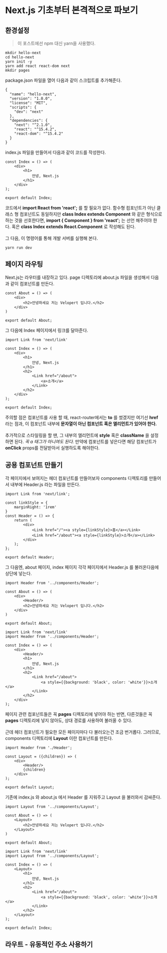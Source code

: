 # Next.js 기초부터 본격적으로 파보기
## 환경설정
> 이 포스트에선 npm 대신 yarn을 사용했다.
```
mkdir hello-next
cd hello-next
yarn init -y
yarn add react react-dom next
mkdir pages
```
package.json 파일을 열어 다음과 같이 스크립트를 추가해준다.
```
{
  "name": "hello-next",
  "version": "1.0.0",
  "license": "MIT",
  "scripts": {
    "dev": "next"
  },
  "dependencies": {
    "next": "^2.1.0",
    "react": "^15.4.2",
    "react-dom": "^15.4.2"
  }
}
```
index.js 파일을 만들어서 다음과 같이 코드를 작성한다.
```
const Index = () => (
    <div>
        <h1>
            안녕, Next.js
        </h1>
    </div>
);

export default Index;
```
코드에서 **import React from 'react';** 를 할 필요가 없다. 함수형 컴포넌트가 아닌 클래스 형 컴포넌트도 동일하지만 **class Index extends Component** 와 같은 형식으로 하는 것을 선호한다면, **import { Component } from 'react';** 는 선언 해주어야 한다. 혹은 **class Index extends React.Component** 로 작성해도 된다.<br><br>
그 다음, 이 명령어를 통해 개발 서버를 실행해 본다.
```
yarn run dev
```
## 페이지 라우팅
Next.js는 라우터를 내장하고 있다.
page 디렉토리에 about.js 파일을 생성해서 다음과 같이 컴포넌트를 만든다.
```
const About = () => (
    <div>
        <h2>안녕하세요 저는 Velopert 입니다.</h2>
    </div>
)

export default About;
```
그 다음에 Index 페이지에서 링크를 달아준다.
```
import Link from 'next/link'

const Index = () => (
    <div>
        <h1>
            안녕, Next.js
        </h1>
        <h2>
            <Link href="/about">
                <a>소개</a>
            </Link>
        </h2>
    </div>
);

export default Index;
```
주의할 점은 <Link> 컴포넌트를 사용 할 때, react-router에서는 **to** 를 썼겠지만 여기선 **href** 라는 점과, 이 컴포넌트 내부에 **문자열이 아닌 컴포넌트 혹은 엘리먼트가 있어야 한다.**<br><br>
추가적으로 스타일링을 할 땐, 그 내부의 엘리먼트에 **style** 혹은 **className** 을 설정하면 된다. *꼭 a 태그가 아니여도 된다.* 만약에 컴포넌트를 넣은다면 해당 컴포넌트가 **onClick** props를 전달받아서 실행하도록 해야한다.
## 공용 컴포넌트 만들기
  각 페이지에서 보여지는 헤더 컴포넌트를 만들어보자
  components 디렉토리를 만들어서 내부에 Header.js 라는 파일을 만든다.
```
import Link from 'next/link';

const linkStyle = {
    marginRight: '1rem'
}
const Header = () => {
    return (
        <div>
            <Link href="/"><a style={linkStyle}>홈</a></Link>
            <Link href="/about"><a style={linkStyle}>소개</a></Link>
        </div>
    );
};

export default Header;
```
그 다음엔, about 페이지, index 페이지 각각 페이지에서 Header.js 를 불러온다음에 상단에 넣는다.
```
import Header from '../components/Header';

const About = () => (
    <div>
        <Header/>
        <h2>안녕하세요 저는 Velopert 입니다.</h2>
    </div>
)

export default About;
```
```
import Link from 'next/link'
import Header from '../components/Header';

const Index = () => (
    <div>
        <Header/>
        <h1>
            안녕, Next.js
        </h1>
        <h2>
            <Link href="/about">
                <a style={{background: 'black', color: 'white'}}>소개</a>
            </Link>
        </h2>
    </div>
);
```
페이지 관련 컴포넌트들은 꼭 **pages** 디렉토리에 넣어야 하는 반면, 다른것들은 꼭 **pages** 디렉토리에 넣지 않아도, 상대 경로를 사용하여 불러올 수 있다.<br><br>
근데 헤더 컴포넌트가 필요한 모든 페이지마다 다 불러오는건 조금 번거롭다.
그러므로, components 디렉토리에 **Layout** 이란 컴포넌트를 만든다.
```
import Header from './Header';

const Layout = ({children}) => (
    <div>
        <Header/>
        {children}
    </div>
);

export default Layout;
```
기존에 index.js 와 about.js 에서 Header 를 지워주고 Layout 을 불러와서 감싸준다.
```
import Layout from '../components/Layout';

const About = () => (
    <Layout>
        <h2>안녕하세요 저는 Velopert 입니다.</h2>
    </Layout>
)

export default About;
```
```
import Link from 'next/link'
import Layout from '../components/Layout';

const Index = () => (
    <Layout>
        <h1>
            안녕, Next.js
        </h1>
        <h2>
            <Link href="/about">
                <a style={{background: 'black', color: 'white'}}>소개</a>
            </Link>
        </h2>
    </Layout>
);

export default Index;
```
## 라우트 - 유동적인 주소 사용하기
